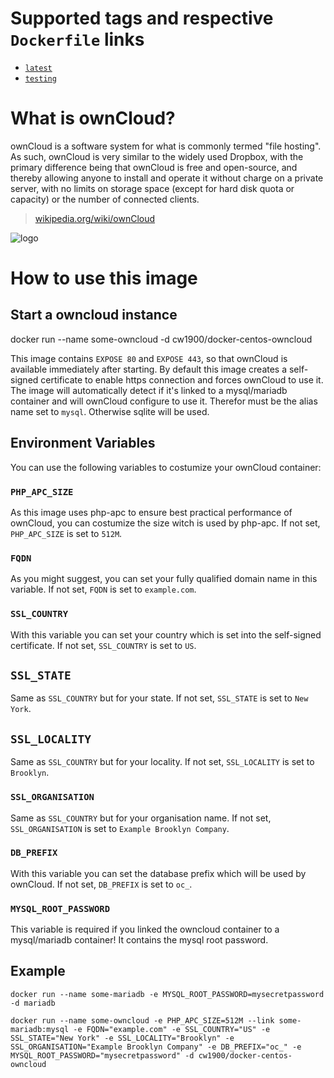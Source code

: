# Supported tags and respective `Dockerfile` links
- [`latest`](https://github.com/cw1/docker-centos-owncloud/blob/master/Dockerfile)
- [`testing`](https://github.com/cw1/docker-centos-owncloud/blob/testing/Dockerfile)

# What is ownCloud?

ownCloud is a software system for what is commonly termed "file hosting". As such, ownCloud is very similar to the widely used Dropbox, with the primary difference being that ownCloud is free and open-source, and thereby allowing anyone to install and operate it without charge on a private server, with no limits on storage space (except for hard disk quota or capacity) or the number of connected clients.

> [wikipedia.org/wiki/ownCloud](http://en.wikipedia.org/wiki/Owncloud)

![logo](http://upload.wikimedia.org/wikipedia/commons/thumb/b/b6/OwnCloud2-Logo.svg/200px-OwnCloud2-Logo.svg.png)

# How to use this image

## Start a owncloud instance

  docker run --name some-owncloud -d cw1900/docker-centos-owncloud

This image contains `EXPOSE 80` and `EXPOSE 443`, so that ownCloud is available immediately after starting. By default this image creates a self-signed certificate to enable https connection and forces ownCloud to use it. The image will automatically detect if it's linked to a mysql/mariadb container and will ownCloud configure to use it. Therefor must be the alias name set to `mysql`. Otherwise sqlite will be used.

## Environment Variables

You can use the following variables to costumize your ownCloud container:

### `PHP_APC_SIZE`

As this image uses php-apc to ensure best practical performance of ownCloud, you can costumize the size witch is used by php-apc. If not set, `PHP_APC_SIZE` is set to `512M`.

### `FQDN`

As you might suggest, you can set your fully qualified domain name in this variable. If not set, `FQDN` is set to `example.com`.

### `SSL_COUNTRY`

With this variable you can set your country which is set into the self-signed certificate. If not set, `SSL_COUNTRY` is set to `US`.

## `SSL_STATE`

Same as `SSL_COUNTRY` but for your state. If not set, `SSL_STATE` is set to `New York`.

## `SSL_LOCALITY`

Same as `SSL_COUNTRY` but for your locality. If not set, `SSL_LOCALITY` is set to `Brooklyn`.

### `SSL_ORGANISATION`
<!--  -->
Same as `SSL_COUNTRY` but for your organisation name. If not set, `SSL_ORGANISATION` is set to `Example Brooklyn Company`.

### `DB_PREFIX`

With this variable you can set the database prefix which will be used by ownCloud. If not set, `DB_PREFIX` is set to `oc_`.

### `MYSQL_ROOT_PASSWORD`

This variable is required if you linked the owncloud container to a mysql/mariadb container! It contains the mysql root password.

## Example

`docker run --name some-mariadb -e MYSQL_ROOT_PASSWORD=mysecretpassword -d mariadb`

`docker run --name some-owncloud -e PHP_APC_SIZE=512M --link some-mariadb:mysql -e FQDN="example.com" -e SSL_COUNTRY="US" -e SSL_STATE="New York" -e SSL_LOCALITY="Brooklyn" -e SSL_ORGANISATION="Example Brooklyn Company" -e DB_PREFIX="oc_" -e MYSQL_ROOT_PASSWORD="mysecretpassword" -d cw1900/docker-centos-owncloud`